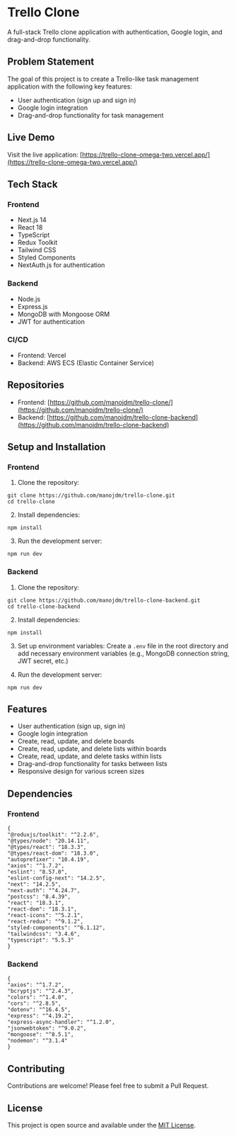 # Trello Clone

A full-stack Trello clone application with authentication, Google login, and drag-and-drop functionality.

## Problem Statement

The goal of this project is to create a Trello-like task management application with the following key features:
- User authentication (sign up and sign in)
- Google login integration
- Drag-and-drop functionality for task management

## Live Demo

Visit the live application: [https://trello-clone-omega-two.vercel.app/](https://trello-clone-omega-two.vercel.app/)

## Tech Stack

### Frontend
- Next.js 14
- React 18
- TypeScript
- Redux Toolkit
- Tailwind CSS
- Styled Components
- NextAuth.js for authentication

### Backend
- Node.js
- Express.js
- MongoDB with Mongoose ORM
- JWT for authentication

### CI/CD
- Frontend: Vercel
- Backend: AWS ECS (Elastic Container Service)

## Repositories

- Frontend: [https://github.com/manojdm/trello-clone/](https://github.com/manojdm/trello-clone/)
- Backend: [https://github.com/manojdm/trello-clone-backend](https://github.com/manojdm/trello-clone-backend)

## Setup and Installation

### Frontend

1. Clone the repository:
```
git clone https://github.com/manojdm/trello-clone.git
cd trello-clone
```

2. Install dependencies:
```
npm install
```

3. Run the development server:
```
npm run dev
```

### Backend

1. Clone the repository:
```
git clone https://github.com/manojdm/trello-clone-backend.git
cd trello-clone-backend
```

2. Install dependencies:
```
npm install
```

3. Set up environment variables:
Create a `.env` file in the root directory and add necessary environment variables (e.g., MongoDB connection string, JWT secret, etc.)

4. Run the development server:

```
npm run dev
```

## Features

- User authentication (sign up, sign in)
- Google login integration
- Create, read, update, and delete boards
- Create, read, update, and delete lists within boards
- Create, read, update, and delete tasks within lists
- Drag-and-drop functionality for tasks between lists
- Responsive design for various screen sizes

## Dependencies

### Frontend

```
{
"@reduxjs/toolkit": "^2.2.6",
"@types/node": "20.14.11",
"@types/react": "18.3.3",
"@types/react-dom": "18.3.0",
"autoprefixer": "10.4.19",
"axios": "^1.7.2",
"eslint": "8.57.0",
"eslint-config-next": "14.2.5",
"next": "14.2.5",
"next-auth": "^4.24.7",
"postcss": "8.4.39",
"react": "18.3.1",
"react-dom": "18.3.1",
"react-icons": "^5.2.1",
"react-redux": "^9.1.2",
"styled-components": "^6.1.12",
"tailwindcss": "3.4.6",
"typescript": "5.5.3"
}
```

### Backend
```
{
"axios": "^1.7.2",
"bcryptjs": "^2.4.3",
"colors": "^1.4.0",
"cors": "^2.8.5",
"dotenv": "^16.4.5",
"express": "^4.19.2",
"express-async-handler": "^1.2.0",
"jsonwebtoken": "^9.0.2",
"mongoose": "^8.5.1",
"nodemon": "^3.1.4"
}
```

## Contributing

Contributions are welcome! Please feel free to submit a Pull Request.

## License

This project is open source and available under the [MIT License](LICENSE).
